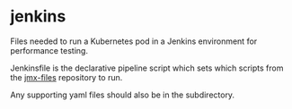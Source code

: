 # jenkins

Files needed to run a Kubernetes pod in a Jenkins environment for performance testing.

Jenkinsfile is the declarative pipeline script which sets which scripts from the [jmx-files](https://github.com/gtom-ping/jmx-files) repository to run.

Any supporting yaml files should also be in the subdirectory.